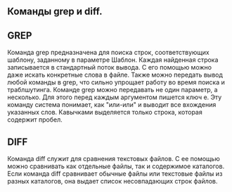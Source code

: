 ## Команды grep и diff.

## GREP

Команда grep предназначена для поиска строк, соответствующих шаблону, заданному в параметре Шаблон. Каждая найденная строка записывается в стандартный поток вывода.
С его помощью можно даже искать конкретные слова в файле. Также можно передать вывод любой команды в grep, что сильно упрощает работу во время поиска и траблшутинга.
Команде grep можно передавать не один параметр, а несколько. Для этого перед каждым аргументом пишется ключ e. Эту команду система понимает, как "или-или" и выводит все вхождения указанных слов. Кавычками выделяется только строка, которая содержит пробел.

## DIFF

Команда diff служит для сравнения текстовых файлов. С ее помощью можно сравнивать как отдельные файлы, так и содержимое каталогов. Если команда diff сравнивает обычные файлы или текстовые файлы из разных каталогов, она выдает список несовпадающих строк файлов.
